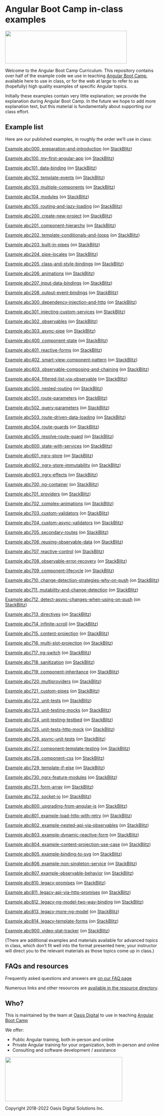# Angular Boot Camp in-class examples

<img src="https://angularbootcamp.com/images/angular-boot-camp-logo.svg" width="394" height="106">

Welcome to the Angular Boot Camp Curriculum. This repository contains over half of the example code we use in teaching [Angular Boot Camp](https://angularbootcamp.com/), available here to use in class, or for the web at large to refer to as (hopefully) high quality examples of specific Angular topics.

Initially these examples contain very little explanation; we provide the explanation during Angular Boot Camp. In the future we hope to add more explanation text, but this material is fundamentally about supporting our class effort.

## Example list

Here are our published examples, in roughly the order we’ll use in class:


[Example abc000, preparation-and-introduction](https://github.com/AngularBootCamp/preparation-and-introduction)
 (on [StackBlitz](https://stackblitz.io/github/AngularBootCamp/preparation-and-introduction))

[Example abc100, my-first-angular-app](https://github.com/AngularBootCamp/my-first-angular-app)
 (on [StackBlitz](https://stackblitz.io/github/AngularBootCamp/my-first-angular-app))

[Example abc101, data-binding](https://github.com/AngularBootCamp/data-binding)
 (on [StackBlitz](https://stackblitz.io/github/AngularBootCamp/data-binding))

[Example abc102, template-events](https://github.com/AngularBootCamp/template-events)
 (on [StackBlitz](https://stackblitz.io/github/AngularBootCamp/template-events))

[Example abc103, multiple-components](https://github.com/AngularBootCamp/multiple-components)
 (on [StackBlitz](https://stackblitz.io/github/AngularBootCamp/multiple-components))

[Example abc104, modules](https://github.com/AngularBootCamp/modules)
 (on [StackBlitz](https://stackblitz.io/github/AngularBootCamp/modules))

[Example abc105, routing-and-lazy-loading](https://github.com/AngularBootCamp/routing-and-lazy-loading)
 (on [StackBlitz](https://stackblitz.io/github/AngularBootCamp/routing-and-lazy-loading))

[Example abc200, create-new-project](https://github.com/AngularBootCamp/create-new-project)
 (on [StackBlitz](https://stackblitz.io/github/AngularBootCamp/create-new-project))

[Example abc201, component-hierarchy](https://github.com/AngularBootCamp/component-hierarchy)
 (on [StackBlitz](https://stackblitz.io/github/AngularBootCamp/component-hierarchy))

[Example abc202, template-conditionals-and-loops](https://github.com/AngularBootCamp/template-conditionals-and-loops)
 (on [StackBlitz](https://stackblitz.io/github/AngularBootCamp/template-conditionals-and-loops))

[Example abc203, built-in-pipes](https://github.com/AngularBootCamp/built-in-pipes)
 (on [StackBlitz](https://stackblitz.io/github/AngularBootCamp/built-in-pipes))

[Example abc204, pipe-locales](https://github.com/AngularBootCamp/pipe-locales)
 (on [StackBlitz](https://stackblitz.io/github/AngularBootCamp/pipe-locales))

[Example abc205, class-and-style-bindings](https://github.com/AngularBootCamp/class-and-style-bindings)
 (on [StackBlitz](https://stackblitz.io/github/AngularBootCamp/class-and-style-bindings))

[Example abc206, animations](https://github.com/AngularBootCamp/animations)
 (on [StackBlitz](https://stackblitz.io/github/AngularBootCamp/animations))

[Example abc207, input-data-bindings](https://github.com/AngularBootCamp/input-data-bindings)
 (on [StackBlitz](https://stackblitz.io/github/AngularBootCamp/input-data-bindings))

[Example abc208, output-event-bindings](https://github.com/AngularBootCamp/output-event-bindings)
 (on [StackBlitz](https://stackblitz.io/github/AngularBootCamp/output-event-bindings))

[Example abc300, dependency-injection-and-http](https://github.com/AngularBootCamp/dependency-injection-and-http)
 (on [StackBlitz](https://stackblitz.io/github/AngularBootCamp/dependency-injection-and-http))

[Example abc301, injecting-custom-services](https://github.com/AngularBootCamp/injecting-custom-services)
 (on [StackBlitz](https://stackblitz.io/github/AngularBootCamp/injecting-custom-services))

[Example abc302, observables](https://github.com/AngularBootCamp/observables)
 (on [StackBlitz](https://stackblitz.io/github/AngularBootCamp/observables))

[Example abc303, async-pipe](https://github.com/AngularBootCamp/async-pipe)
 (on [StackBlitz](https://stackblitz.io/github/AngularBootCamp/async-pipe))

[Example abc400, component-state](https://github.com/AngularBootCamp/component-state)
 (on [StackBlitz](https://stackblitz.io/github/AngularBootCamp/component-state))

[Example abc401, reactive-forms](https://github.com/AngularBootCamp/reactive-forms)
 (on [StackBlitz](https://stackblitz.io/github/AngularBootCamp/reactive-forms))

[Example abc402, smart-view-component-pattern](https://github.com/AngularBootCamp/smart-view-component-pattern)
 (on [StackBlitz](https://stackblitz.io/github/AngularBootCamp/smart-view-component-pattern))

[Example abc403, observable-composing-and-chaining](https://github.com/AngularBootCamp/observable-composing-and-chaining)
 (on [StackBlitz](https://stackblitz.io/github/AngularBootCamp/observable-composing-and-chaining))

[Example abc404, filtered-list-via-observable](https://github.com/AngularBootCamp/filtered-list-via-observable)
 (on [StackBlitz](https://stackblitz.io/github/AngularBootCamp/filtered-list-via-observable))

[Example abc500, nested-routing](https://github.com/AngularBootCamp/nested-routing)
 (on [StackBlitz](https://stackblitz.io/github/AngularBootCamp/nested-routing))

[Example abc501, route-parameters](https://github.com/AngularBootCamp/route-parameters)
 (on [StackBlitz](https://stackblitz.io/github/AngularBootCamp/route-parameters))

[Example abc502, query-parameters](https://github.com/AngularBootCamp/query-parameters)
 (on [StackBlitz](https://stackblitz.io/github/AngularBootCamp/query-parameters))

[Example abc503, route-driven-data-loading](https://github.com/AngularBootCamp/route-driven-data-loading)
 (on [StackBlitz](https://stackblitz.io/github/AngularBootCamp/route-driven-data-loading))

[Example abc504, route-guards](https://github.com/AngularBootCamp/route-guards)
 (on [StackBlitz](https://stackblitz.io/github/AngularBootCamp/route-guards))

[Example abc505, resolve-route-guard](https://github.com/AngularBootCamp/resolve-route-guard)
 (on [StackBlitz](https://stackblitz.io/github/AngularBootCamp/resolve-route-guard))

[Example abc600, state-with-services](https://github.com/AngularBootCamp/state-with-services)
 (on [StackBlitz](https://stackblitz.io/github/AngularBootCamp/state-with-services))

[Example abc601, ngrx-store](https://github.com/AngularBootCamp/ngrx-store)
 (on [StackBlitz](https://stackblitz.io/github/AngularBootCamp/ngrx-store))

[Example abc602, ngrx-store-immutability](https://github.com/AngularBootCamp/ngrx-store-immutability)
 (on [StackBlitz](https://stackblitz.io/github/AngularBootCamp/ngrx-store-immutability))

[Example abc603, ngrx-effects](https://github.com/AngularBootCamp/ngrx-effects)
 (on [StackBlitz](https://stackblitz.io/github/AngularBootCamp/ngrx-effects))

[Example abc700, ng-container](https://github.com/AngularBootCamp/ng-container)
 (on [StackBlitz](https://stackblitz.io/github/AngularBootCamp/ng-container))

[Example abc701, providers](https://github.com/AngularBootCamp/providers)
 (on [StackBlitz](https://stackblitz.io/github/AngularBootCamp/providers))

[Example abc702, complex-animations](https://github.com/AngularBootCamp/complex-animations)
 (on [StackBlitz](https://stackblitz.io/github/AngularBootCamp/complex-animations))

[Example abc703, custom-validators](https://github.com/AngularBootCamp/custom-validators)
 (on [StackBlitz](https://stackblitz.io/github/AngularBootCamp/custom-validators))

[Example abc704, custom-async-validators](https://github.com/AngularBootCamp/custom-async-validators)
 (on [StackBlitz](https://stackblitz.io/github/AngularBootCamp/custom-async-validators))

[Example abc705, secondary-routes](https://github.com/AngularBootCamp/secondary-routes)
 (on [StackBlitz](https://stackblitz.io/github/AngularBootCamp/secondary-routes))

[Example abc706, reusing-observable-data](https://github.com/AngularBootCamp/reusing-observable-data)
 (on [StackBlitz](https://stackblitz.io/github/AngularBootCamp/reusing-observable-data))

[Example abc707, reactive-control](https://github.com/AngularBootCamp/reactive-control)
 (on [StackBlitz](https://stackblitz.io/github/AngularBootCamp/reactive-control))

[Example abc708, observable-error-recovery](https://github.com/AngularBootCamp/observable-error-recovery)
 (on [StackBlitz](https://stackblitz.io/github/AngularBootCamp/observable-error-recovery))

[Example abc709, component-lifecycle](https://github.com/AngularBootCamp/component-lifecycle)
 (on [StackBlitz](https://stackblitz.io/github/AngularBootCamp/component-lifecycle))

[Example abc710, change-detection-strategies-why-on-push](https://github.com/AngularBootCamp/change-detection-strategies-why-on-push)
 (on [StackBlitz](https://stackblitz.io/github/AngularBootCamp/change-detection-strategies-why-on-push))

[Example abc711, mutability-and-change-detection](https://github.com/AngularBootCamp/mutability-and-change-detection)
 (on [StackBlitz](https://stackblitz.io/github/AngularBootCamp/mutability-and-change-detection))

[Example abc712, detect-async-changes-when-using-on-push](https://github.com/AngularBootCamp/detect-async-changes-when-using-on-push)
 (on [StackBlitz](https://stackblitz.io/github/AngularBootCamp/detect-async-changes-when-using-on-push))

[Example abc713, directives](https://github.com/AngularBootCamp/directives)
 (on [StackBlitz](https://stackblitz.io/github/AngularBootCamp/directives))

[Example abc714, infinite-scroll](https://github.com/AngularBootCamp/infinite-scroll)
 (on [StackBlitz](https://stackblitz.io/github/AngularBootCamp/infinite-scroll))

[Example abc715, content-projection](https://github.com/AngularBootCamp/content-projection)
 (on [StackBlitz](https://stackblitz.io/github/AngularBootCamp/content-projection))

[Example abc716, multi-slot-projection](https://github.com/AngularBootCamp/multi-slot-projection)
 (on [StackBlitz](https://stackblitz.io/github/AngularBootCamp/multi-slot-projection))

[Example abc717, ng-switch](https://github.com/AngularBootCamp/ng-switch)
 (on [StackBlitz](https://stackblitz.io/github/AngularBootCamp/ng-switch))

[Example abc718, sanitization](https://github.com/AngularBootCamp/sanitization)
 (on [StackBlitz](https://stackblitz.io/github/AngularBootCamp/sanitization))

[Example abc719, component-inheritance](https://github.com/AngularBootCamp/component-inheritance)
 (on [StackBlitz](https://stackblitz.io/github/AngularBootCamp/component-inheritance))

[Example abc720, multiproviders](https://github.com/AngularBootCamp/multiproviders)
 (on [StackBlitz](https://stackblitz.io/github/AngularBootCamp/multiproviders))

[Example abc721, custom-pipes](https://github.com/AngularBootCamp/custom-pipes)
 (on [StackBlitz](https://stackblitz.io/github/AngularBootCamp/custom-pipes))

[Example abc722, unit-tests](https://github.com/AngularBootCamp/unit-tests)
 (on [StackBlitz](https://stackblitz.io/github/AngularBootCamp/unit-tests))

[Example abc723, unit-testing-mocks](https://github.com/AngularBootCamp/unit-testing-mocks)
 (on [StackBlitz](https://stackblitz.io/github/AngularBootCamp/unit-testing-mocks))

[Example abc724, unit-testing-testbed](https://github.com/AngularBootCamp/unit-testing-testbed)
 (on [StackBlitz](https://stackblitz.io/github/AngularBootCamp/unit-testing-testbed))

[Example abc725, unit-tests-http-mock](https://github.com/AngularBootCamp/unit-tests-http-mock)
 (on [StackBlitz](https://stackblitz.io/github/AngularBootCamp/unit-tests-http-mock))

[Example abc726, async-unit-tests](https://github.com/AngularBootCamp/async-unit-tests)
 (on [StackBlitz](https://stackblitz.io/github/AngularBootCamp/async-unit-tests))

[Example abc727, component-template-testing](https://github.com/AngularBootCamp/component-template-testing)
 (on [StackBlitz](https://stackblitz.io/github/AngularBootCamp/component-template-testing))

[Example abc728, component-css](https://github.com/AngularBootCamp/component-css)
 (on [StackBlitz](https://stackblitz.io/github/AngularBootCamp/component-css))

[Example abc729, template-if-else](https://github.com/AngularBootCamp/template-if-else)
 (on [StackBlitz](https://stackblitz.io/github/AngularBootCamp/template-if-else))

[Example abc730, ngrx-feature-modules](https://github.com/AngularBootCamp/ngrx-feature-modules)
 (on [StackBlitz](https://stackblitz.io/github/AngularBootCamp/ngrx-feature-modules))

[Example abc731, form-array](https://github.com/AngularBootCamp/form-array)
 (on [StackBlitz](https://stackblitz.io/github/AngularBootCamp/form-array))

[Example abc732, socket-io](https://github.com/AngularBootCamp/socket-io)
 (on [StackBlitz](https://stackblitz.io/github/AngularBootCamp/socket-io))

[Example abc800, upgrading-from-angular-js](https://github.com/AngularBootCamp/upgrading-from-angular-js)
 (on [StackBlitz](https://stackblitz.io/github/AngularBootCamp/upgrading-from-angular-js))

[Example abc801, example-load-http-with-retry](https://github.com/AngularBootCamp/example-load-http-with-retry)
 (on [StackBlitz](https://stackblitz.io/github/AngularBootCamp/example-load-http-with-retry))

[Example abc802, example-nested-api-via-observables](https://github.com/AngularBootCamp/example-nested-api-via-observables)
 (on [StackBlitz](https://stackblitz.io/github/AngularBootCamp/example-nested-api-via-observables))

[Example abc803, example-dynamic-reactive-form](https://github.com/AngularBootCamp/example-dynamic-reactive-form)
 (on [StackBlitz](https://stackblitz.io/github/AngularBootCamp/example-dynamic-reactive-form))

[Example abc804, example-content-projection-use-case](https://github.com/AngularBootCamp/example-content-projection-use-case)
 (on [StackBlitz](https://stackblitz.io/github/AngularBootCamp/example-content-projection-use-case))

[Example abc805, example-binding-to-svg](https://github.com/AngularBootCamp/example-binding-to-svg)
 (on [StackBlitz](https://stackblitz.io/github/AngularBootCamp/example-binding-to-svg))

[Example abc806, example-non-singleton-service](https://github.com/AngularBootCamp/example-non-singleton-service)
 (on [StackBlitz](https://stackblitz.io/github/AngularBootCamp/example-non-singleton-service))

[Example abc807, example-observable-behavior](https://github.com/AngularBootCamp/example-observable-behavior)
 (on [StackBlitz](https://stackblitz.io/github/AngularBootCamp/example-observable-behavior))

[Example abc810, legacy-promises](https://github.com/AngularBootCamp/legacy-promises)
 (on [StackBlitz](https://stackblitz.io/github/AngularBootCamp/legacy-promises))

[Example abc811, legacy-api-via-http-promises](https://github.com/AngularBootCamp/legacy-api-via-http-promises)
 (on [StackBlitz](https://stackblitz.io/github/AngularBootCamp/legacy-api-via-http-promises))

[Example abc812, legacy-ng-model-two-way-binding](https://github.com/AngularBootCamp/legacy-ng-model-two-way-binding)
 (on [StackBlitz](https://stackblitz.io/github/AngularBootCamp/legacy-ng-model-two-way-binding))

[Example abc813, legacy-more-ng-model](https://github.com/AngularBootCamp/legacy-more-ng-model)
 (on [StackBlitz](https://stackblitz.io/github/AngularBootCamp/legacy-more-ng-model))

[Example abc814, legacy-template-forms](https://github.com/AngularBootCamp/legacy-template-forms)
 (on [StackBlitz](https://stackblitz.io/github/AngularBootCamp/legacy-template-forms))

[Example abc900, video-stat-tracker](https://github.com/AngularBootCamp/video-stat-tracker)
 (on [StackBlitz](https://stackblitz.io/github/AngularBootCamp/video-stat-tracker))

(There are additional examples and materials available for advanced topics in class, which don’t fit well into the format presented here; your instructor will direct you to the relevant materials as those topics come up in class.)

## FAQs and resources

Frequently asked questions and answers are [on our FAQ page](FAQ.md)

Numerous links and other resources are [available in the resource directory](Resources).

## Who?

This is maintained by the team at [Oasis Digital](https://oasisdigital.com/) to use in teaching [Angular Boot Camp](https://angularbootcamp.com/)

We offer:

*   Public Angular training, both in-person and online
*   Private Angular training for your organization, both in-person and online
*   Consulting and software development / assistance

<img src="https://oasisdigital.com/images/od-logo.svg" width="379" height="143">

Copyright 2018-2022 Oasis Digital Solutions Inc.
